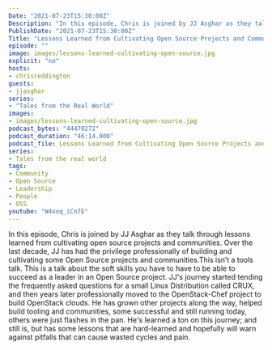 ```yaml
---
Date: "2021-07-23T15:30:00Z"
Description: "In this episode, Chris is joined by JJ Asghar as they talk through lessons learned from cultivating open source projects and communities. Over the last decade, JJ has had the privilege professionally of building and cultivating some Open Source projects and communities.This isn’t a tools talk. This is a talk about the soft skills you have to have to be able to succeed as a leader in an Open Source project. JJ's journey started tending the frequently asked questions for a small Linux Distribution called CRUX, and then years later professionally moved to the OpenStack-Chef project to build OpenStack clouds. He has grown other projects along the way, helped build tooling and communities, some successful and still running today, others were just flashes in the pan. He's learned a ton on this journey; and still is, but has some lessons that are hard-learned and hopefully will warn against pitfalls that can cause wasted cycles and pain."
PublishDate: "2021-07-23T15:30:00Z"
Title: "Lessons Learned from Cultivating Open Source Projects and Communities"
episode: ""
image: images/lessons-learned-cultivating-open-source.jpg
explicit: "no"
hosts:
- chrisreddington
guests:
- jjasghar
series:
- "Tales from the Real World"
images:
- images/lessons-learned-cultivating-open-source.jpg
podcast_bytes: "44470272"
podcast_duration: "46:14.000"
podcast_file: Lessons Learned from Cultivating Open Source Projects and Communities.mp3
series:
- Tales from the real world
tags:
- Community
- Open Source
- Leadership
- People
- OSS
youtube: "W4xoq_iCn7E"
---
```

In this episode, Chris is joined by JJ Asghar as they talk through lessons learned from cultivating open source projects and communities. Over the last decade, JJ has had the privilege professionally of building and cultivating some Open Source projects and communities.This isn’t a tools talk. This is a talk about the soft skills you have to have to be able to succeed as a leader in an Open Source project. JJ's journey started tending the frequently asked questions for a small Linux Distribution called CRUX, and then years later professionally moved to the OpenStack-Chef project to build OpenStack clouds. He has grown other projects along the way, helped build tooling and communities, some successful and still running today, others were just flashes in the pan. He's learned a ton on this journey; and still is, but has some lessons that are hard-learned and hopefully will warn against pitfalls that can cause wasted cycles and pain.

